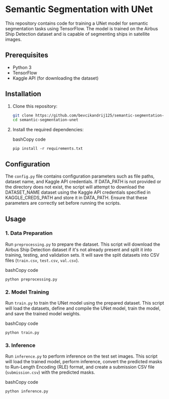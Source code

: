# Semantic Segmentation with UNet

This repository contains code for training a UNet model for semantic segmentation tasks using TensorFlow. The model is trained on the Airbus Ship Detection dataset and is capable of segmenting ships in satellite images.

## Prerequisites

- Python 3
- TensorFlow
- Kaggle API (for downloading the dataset)

## Installation

1. Clone this repository:

   ```bash
   git clone https://github.com/bevcikandrij125/semantic-segmentation-unet.git
   cd semantic-segmentation-unet
2.  Install the required dependencies:
    
    bashCopy code

    `pip install -r requirements.txt`
    
Configuration
-------------

The `config.py` file contains configuration parameters such as file paths, dataset name, and Kaggle API credentials. 
If DATA_PATH is not provided or the directory does not exist, the script will attempt to download the  DATASET_NAME dataset  using the Kaggle API credentials specified in KAGGLE_CREDS_PATH and store it in DATA_PATH.
Ensure that these parameters are correctly set before running the scripts.

Usage
-----

### 1\. Data Preparation

Run `preprocessing.py` to prepare the dataset. This script will download the Airbus Ship Detection dataset if it's not already present and split it into training, testing, and validation sets. It will save the split datasets into CSV files (`train.csv`, `test.csv`, `val.csv`).

bashCopy code

`python preprocessing.py`

### 2\. Model Training

Run `train.py` to train the UNet model using the prepared dataset. This script will load the datasets, define and compile the UNet model, train the model, and save the trained model weights.

bashCopy code

`python train.py`

### 3\. Inference

Run `inference.py` to perform inference on the test set images. This script will load the trained model, perform inference, convert the predicted masks to Run-Length Encoding (RLE) format, and create a submission CSV file (`submission.csv`) with the predicted masks.

bashCopy code

`python inference.py`

